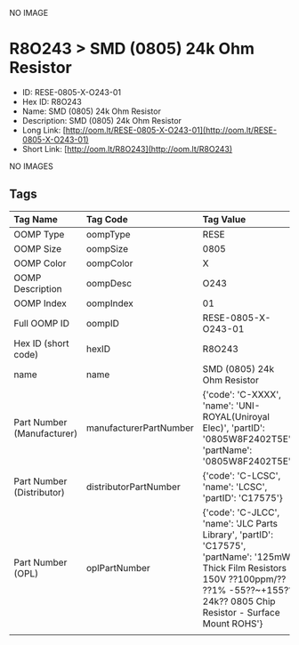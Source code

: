 


  
NO IMAGE  
# R8O243 > SMD (0805) 24k Ohm Resistor

- ID: RESE-0805-X-O243-01
- Hex ID: R8O243
- Name: SMD (0805) 24k Ohm Resistor
- Description: SMD (0805) 24k Ohm Resistor
- Long Link: [http://oom.lt/RESE-0805-X-O243-01](http://oom.lt/RESE-0805-X-O243-01)
- Short Link: [http://oom.lt/R8O243](http://oom.lt/R8O243)
  
NO IMAGES  
## Tags
  

|Tag Name|Tag Code|Tag Value|
| :--- | :--- | :--- |
|OOMP Type|oompType|RESE|
|OOMP Size|oompSize|0805|
|OOMP Color|oompColor|X|
|OOMP Description|oompDesc|O243|
|OOMP Index|oompIndex|01|
|Full OOMP ID|oompID|RESE-0805-X-O243-01|
|Hex ID (short code)|hexID|R8O243|
|name|name|SMD (0805) 24k Ohm Resistor|
|Part Number (Manufacturer)|manufacturerPartNumber|{'code': 'C-XXXX', 'name': 'UNI-ROYAL(Uniroyal Elec)', 'partID': '0805W8F2402T5E', 'partName': '0805W8F2402T5E'}|
|Part Number (Distributor)|distributorPartNumber|{'code': 'C-LCSC', 'name': 'LCSC', 'partID': 'C17575'}|
|Part Number (OPL)|oplPartNumber|{'code': 'C-JLCC', 'name': 'JLC Parts Library', 'partID': 'C17575', 'partName': '125mW Thick Film Resistors 150V ??100ppm/?? ??1% -55??~+155?? 24k?? 0805  Chip Resistor - Surface Mount ROHS'}|
||||

